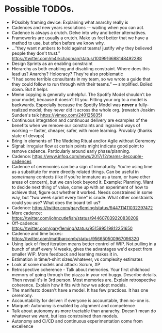 # Possible TODOs.

* POssibly framing device: Explaining what anarchy really is
* Cadences and new years resolutions -- waiting when you can act.
* Cadence is always a crutch. Delve into why and better alternatives.
* Frameworks are usually a crutch. Make us feel better that we have a method to use, but often before we know why.
* ..."they want numbers to hold against teams/ justify why they believed people they don't trust." https://twitter.com/m4rkchapman/status/1009916688148492288
* Design Sprints as an enabling constraint
* Hierarchy as both enabling and disabling constraint. Where does this lead us? Anarchy? Holocracy? They're also problematic
* “I had some terrible consultants in my team, so we wrote a guide that they could follow to run through with their teams.” — simplified. Boiled down. But it helps
* Meme copying is generally unhelpful. The Spotify Model shouldn't be your model, because it doesn't fit you. Fitting your org to a model is backwards. Especially because the Spotify Model was **never** a fully-realized model; they never did it across the whole org. (rewatch Joakim Sunden's talk https://vimeo.com/240125835)
* Continuous integration and continuous delivery are examples of the benefits when we remove our constraints and ingrained ways of working -- faster, cheaper, safer, with more learning. Provably (thanks state of devops)
* Bring in elements of The Wedding Ritual and/or Agile without Ceremony
* Signal: irregular flow at certain points might indicate good point to remove cadence. Particularly around early phase/planning.
* Cadence: https://www.infoq.com/news/2017/12/teams-decouple-cadences
* Cadence of ceremonies can be a sign of immaturity. You're using time as a substitute for more directly related things. Can be useful in some/many contexts (like if you're immature as a team, or have other areas of concern), but we can look beyond it. Example: Planning. Want to decide next thing of value, come up with an experiment of how to achieve that, figure out whether it worked. Needs constrained in some way, but "two week sprint every time" is crude. What other constraints could you use? What does the board tell us?
* Cadence: https://twitter.com/garyfleming/status/944711411032297472
* More cadence: https://twitter.com/johncutlefish/status/944607039220830209
* Off-cadence: https://twitter.com/garyfleming/status/951599519812251650
* Cadence and time boxes: https://twitter.com/mattbarcomb/status/956650500967096320
* Using lack of fixed iteration means better control of WIP. Not pulling in a bunch of stuff every N weeks, gives the advantages we'd expect from smaller WIP. More feedback and learning makes it in.
* Estimation in time/t-shirt sizes/whatever, vs complexity estimates
* Look at some models and attack: Scrum, XP
* Retrospective coherence - Talk about memories. Your first childhood memory of going through the piazza in your red buggy. Describe details. Then reveal it's in 3rd person. Most memories are. Explain retrospective coherence. Explain how it fits with how we adopt models.
* The manifesto doesn't have a model. It has few practices. It has one ceremony.
* Accountability for deliver: if everyone is accountable, then no-one is.
* Marquet: Autonomy is enabled by alignment and competence
* Talk about autonomy as more tractable than anarachy. Doesn't mean do whatever we want, but less constrained than models.
* Autonomy and CI/CD and continuous experimentation come from excellence
